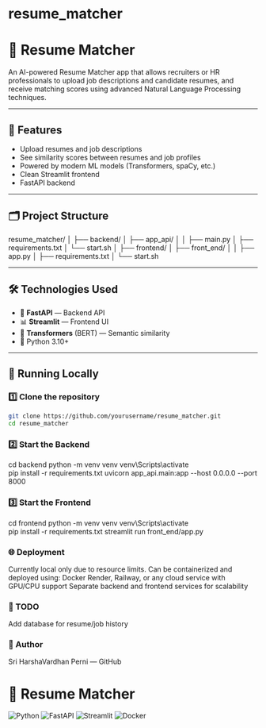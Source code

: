 # resume_matcher

# 🧠 Resume Matcher

An AI-powered Resume Matcher app that allows recruiters or HR professionals to upload job descriptions and candidate resumes, and receive matching scores using advanced Natural Language Processing techniques.

---

## 🚀 Features

- Upload resumes and job descriptions
- See similarity scores between resumes and job profiles
- Powered by modern ML models (Transformers, spaCy, etc.)
- Clean Streamlit frontend
- FastAPI backend

---

## 🗂️ Project Structure

resume_matcher/
│
├── backend/
│ ├── app_api/
│ │ ├── main.py
│ ├── requirements.txt
│ └── start.sh
│
├── frontend/
│ ├── front_end/
│ │ ├── app.py
│ ├── requirements.txt
│ └── start.sh



---

## 🛠️ Technologies Used

- 🧠 **FastAPI** — Backend API
- 📊 **Streamlit** — Frontend UI
- 🤖 **Transformers** (BERT) — Semantic similarity
- 🐍 Python 3.10+

---

## 🧪 Running Locally

### 1️⃣ Clone the repository
```bash
git clone https://github.com/yourusername/resume_matcher.git
cd resume_matcher
```
### 2️⃣ Start the Backend
cd backend
python -m venv venv
venv\Scripts\activate       
pip install -r requirements.txt
uvicorn app_api.main:app --host 0.0.0.0 --port 8000

### 3️⃣ Start the Frontend
cd frontend
python -m venv venv
venv\Scripts\activate        
pip install -r requirements.txt
streamlit run front_end/app.py

### 🌐 Deployment
Currently local only due to resource limits. Can be containerized and deployed using:
Docker 
Render, Railway, or any cloud service with GPU/CPU support
Separate backend and frontend services for scalability


### 📂 TODO
Add database for resume/job history

### 👤 Author
Sri HarshaVardhan Perni — GitHub

# 🧠 Resume Matcher

![Python](https://img.shields.io/badge/Python-3.10-blue)
![FastAPI](https://img.shields.io/badge/FastAPI-🚀-green)
![Streamlit](https://img.shields.io/badge/Streamlit-UI-orange)
![Docker](https://img.shields.io/badge/Docker-Ready-blue)
